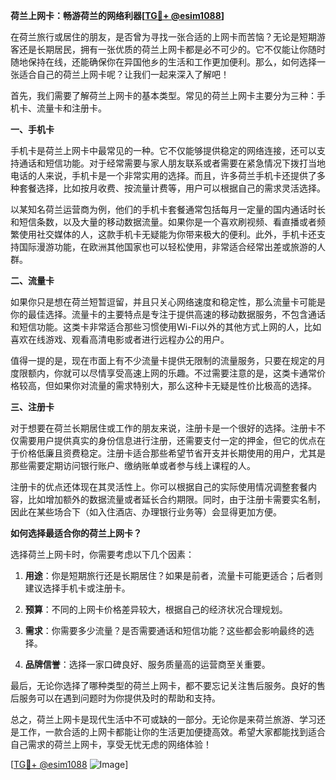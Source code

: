 **荷兰上网卡：畅游荷兰的网络利器[[TG💪+ @esim1088](https://t.me/s/esim1088)]**

在荷兰旅行或居住的朋友，是否曾为寻找一张合适的上网卡而苦恼？无论是短期游客还是长期居民，拥有一张优质的荷兰上网卡都是必不可少的。它不仅能让你随时随地保持在线，还能确保你在异国他乡的生活和工作更加便利。那么，如何选择一张适合自己的荷兰上网卡呢？让我们一起来深入了解吧！

首先，我们需要了解荷兰上网卡的基本类型。常见的荷兰上网卡主要分为三种：手机卡、流量卡和注册卡。

**一、手机卡**

手机卡是荷兰上网卡中最常见的一种。它不仅能够提供稳定的网络连接，还可以支持通话和短信功能。对于经常需要与家人朋友联系或者需要在紧急情况下拨打当地电话的人来说，手机卡是一个非常实用的选择。而且，许多荷兰手机卡还提供了多种套餐选择，比如按月收费、按流量计费等，用户可以根据自己的需求灵活选择。

以某知名荷兰运营商为例，他们的手机卡套餐通常包括每月一定量的国内通话时长和短信条数，以及大量的移动数据流量。如果你是一个喜欢刷视频、看直播或者频繁使用社交媒体的人，这款手机卡无疑能为你带来极大的便利。此外，手机卡还支持国际漫游功能，在欧洲其他国家也可以轻松使用，非常适合经常出差或旅游的人群。

**二、流量卡**

如果你只是想在荷兰短暂逗留，并且只关心网络速度和稳定性，那么流量卡可能是你的最佳选择。流量卡的主要特点是专注于提供高速的移动数据服务，不包含通话和短信功能。这类卡非常适合那些习惯使用Wi-Fi以外的其他方式上网的人，比如喜欢在线游戏、观看高清电影或者进行远程办公的用户。

值得一提的是，现在市面上有不少流量卡提供无限制的流量服务，只要在规定的月度限额内，你就可以尽情享受高速上网的乐趣。不过需要注意的是，这类卡通常价格较高，但如果你对流量的需求特别大，那么这种卡无疑是性价比极高的选择。

**三、注册卡**

对于想要在荷兰长期居住或工作的朋友来说，注册卡是一个很好的选择。注册卡不仅需要用户提供真实的身份信息进行注册，还需要支付一定的押金，但它的优点在于价格低廉且资费稳定。注册卡适合那些希望节省开支并长期使用的用户，尤其是那些需要定期访问银行账户、缴纳账单或者参与线上课程的人。

注册卡的优点还体现在其灵活性上。你可以根据自己的实际使用情况调整套餐内容，比如增加额外的数据流量或者延长合约期限。同时，由于注册卡需要实名制，因此在某些场合下（如入住酒店、办理银行业务等）会显得更加方便。

**如何选择最适合你的荷兰上网卡？**

选择荷兰上网卡时，你需要考虑以下几个因素：

1. **用途**：你是短期旅行还是长期居住？如果是前者，流量卡可能更适合；后者则建议选择手机卡或注册卡。
   
2. **预算**：不同的上网卡价格差异较大，根据自己的经济状况合理规划。

3. **需求**：你需要多少流量？是否需要通话和短信功能？这些都会影响最终的选择。

4. **品牌信誉**：选择一家口碑良好、服务质量高的运营商至关重要。

最后，无论你选择了哪种类型的荷兰上网卡，都不要忘记关注售后服务。良好的售后服务可以在遇到问题时为你提供及时的帮助和支持。

总之，荷兰上网卡是现代生活中不可或缺的一部分。无论你是来荷兰旅游、学习还是工作，一款合适的上网卡都能让你的生活更加便捷高效。希望大家都能找到适合自己需求的荷兰上网卡，享受无忧无虑的网络体验！

[[TG💪+ @esim1088](https://t.me/s/esim1088) ![Image](https://i.postimg.cc/4NQfJmqS/Snipaste-2025-05-13-00-14-12.png)]